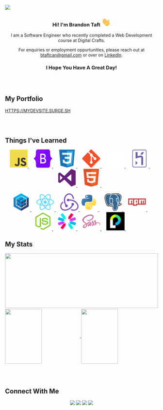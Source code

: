 
[![](https://github.com/BrandonTaft/BrandonTaft/blob/main/clean_banner.gif)](https://www.linkedin.com/in/brandonmtaft//)





<h3 text-decoration:none align='center'> Hi! I'm Brandon Taft <img src="https://github.com/BrandonTaft/BrandonTaft/blob/main/assets/wave.gif" width="30"></h3>
<p align='center'>I am a Software Engineer who recently completed a Web Development course at Digital Crafts.</p>
<p align='center'>For enquiries or employment oppurtunities, please reach out at
  <a href="mailto:btaftcan@gmail.com">btaftcan@gmail.com</a> or over on <a href="https://www.linkedin.com/in/brandonmtaft">LinkedIn</a>.</p>

<h3 align='center'>I Hope You Have A Great Day!</h3>

<br></br>

<h2>My Portfolio</h2>
 <a href="https://mydevsite.surge.sh">HTTPS://MYDEVSITE.SURGE.SH</a>
 
<br></br>

<h2>Things I've Learned </h2>

<div align='center'>
  
  <a href="https://www.linkedin.com/in/brandonmtaft">
  <img  width="60" height="60" src="https://github.com/BrandonTaft/BrandonTaft/blob/main/assets/javascript-original.svg" />
  </a>  &nbsp;&nbsp;&nbsp;
  <a href="https://www.linkedin.com/in/brandonmtaft">
  <img  width="60" height="60" src="https://github.com/BrandonTaft/BrandonTaft/blob/main/assets/bootstrap-original.svg" />
  </a>&nbsp;&nbsp;&nbsp;
  <a href="https://www.linkedin.com/in/brandonmtaft">
  <img  width="60" height="60" src="https://github.com/BrandonTaft/BrandonTaft/blob/main/assets/css3-original.svg" />
  </a>&nbsp;&nbsp;&nbsp;
  <a href="https://www.linkedin.com/in/brandonmtaft">
  <img  width="60"height="60" src="https://github.com/BrandonTaft/BrandonTaft/blob/main/assets/git-original.svg" />
  </a>&nbsp;&nbsp;&nbsp;
  <a href="https://www.linkedin.com/in/brandonmtaft">
  <img  width="60"height="60"src="https://github.com/BrandonTaft/BrandonTaft/blob/main/assets/GitHub-Mark-Light-64px.png" />
  </a>&nbsp;&nbsp;&nbsp;
  <a href="https://www.linkedin.com/in/brandonmtaft">
  <img  width="60" height="60" src="https://github.com/BrandonTaft/BrandonTaft/blob/main/assets/heroku-original.svg" />
  </a>&nbsp;&nbsp;&nbsp;
  <a href="https://www.linkedin.com/in/brandonmtaft">
  <img  width="60" height="60" src="https://github.com/BrandonTaft/BrandonTaft/blob/main/assets/visualstudio-plain.svg"     />
  </a>&nbsp;&nbsp;&nbsp;
  <a href="https://www.linkedin.com/in/brandonmtaft">
  <img  width="60" height="60" src="https://github.com/BrandonTaft/BrandonTaft/blob/main/assets/html5-original.svg"     />
  </a>&nbsp;&nbsp;&nbsp;
  <br></br>
  <a href="https://www.linkedin.com/in/brandonmtaft">
  <img  width="60" height="60" src="https://github.com/BrandonTaft/BrandonTaft/blob/main/assets/sequelize-original.svg"     />
  </a>&nbsp;&nbsp;&nbsp;
  <a href="https://www.linkedin.com/in/brandonmtaft">
  <img  width="60" height="60" src="https://github.com/BrandonTaft/BrandonTaft/blob/main/assets/react-original.svg" />
  </a>&nbsp;&nbsp;&nbsp;
  <a href="https://www.linkedin.com/in/brandonmtaft">
  <img  width="60" height="60" src="https://github.com/BrandonTaft/BrandonTaft/blob/main/assets/redux-original.svg" />
  </a><a href="https://www.linkedin.com/in/brandonmtaft">
  <img  width="60" height="60" src="https://github.com/BrandonTaft/BrandonTaft/blob/main/assets/python-original.svg" />
  </a>&nbsp;&nbsp;&nbsp;
  <a href="https://www.linkedin.com/in/brandonmtaft">
  <img  width="60" height="60" src="https://github.com/BrandonTaft/BrandonTaft/blob/main/assets/postgresql-original.svg"    />
  </a>&nbsp;&nbsp;&nbsp;
  <a href="https://www.linkedin.com/in/brandonmtaft">
  <img  width="60" height="60" src="https://github.com/BrandonTaft/BrandonTaft/blob/main/assets/npm-original-wordmark.svg" />
  </a>&nbsp;&nbsp;&nbsp;
  <a href="https://www.linkedin.com/in/brandonmtaft">
  <img  width="60" height="60" src="https://github.com/BrandonTaft/BrandonTaft/blob/main/assets/nodejs-original.svg" />
  </a>&nbsp;&nbsp;&nbsp;
  <a href="https://www.linkedin.com/in/brandonmtaft">
  <img  width="60" height="60" src="https://github.com/BrandonTaft/BrandonTaft/blob/main/assets/jwtpng.png" />
  </a>&nbsp;&nbsp;&nbsp;
 
  <a href="https://www.linkedin.com/in/brandonmtaft">
  <img  width="60" height="60" src="https://github.com/BrandonTaft/BrandonTaft/blob/main/assets/sass-original.svg" />
  </a>&nbsp;&nbsp;&nbsp;
  <a href="https://www.linkedin.com/in/brandonmtaft">
  <img  width="60" height="60" src="https://github.com/BrandonTaft/BrandonTaft/blob/main/assets/passportjs.png" />
  </a>&nbsp;&nbsp;&nbsp;
  
</div>


<h2>My Stats</h2>
<!--![](https://img.shields.io/badge/<WORD_ON_LEFT>-<WORD_ON_RIGHT>-informational?style=flat&logo=data:image/svg%2bxml;base64,<BASE64_DATA>)-->

<img height="180em" width="100%" src="https://github-readme-stats-eight-theta.vercel.app/api/top-langs/?username=BRANDONTAFT&theme=radical&layout=compact&exclude_lang=java+r" />

<a href="https://github.com/BrandonTaft/FitBook">
  <img width="49%"height="180"align="center" src="https://github-readme-stats.vercel.app/api/pin/?username=BRANDONTAFT&theme=radical&repo=FitBook&title_color=ffffff&text_color=c9cacc&icon_color=2bbc8a&bg_color=1d1f21" />
</a>
<a href="https://github.com/BrandonTaft/Quizwiz">
  <img width="49%"height="180" align="center" src="https://github-readme-stats.vercel.app/api/pin/?username=BRANDONTAFT&repo=Quizwiz&title_color=ffffff&text_color=c9cacc&icon_color=2bbc8a&bg_color=1d1f21" />
  </a>

<br></br>

## Connect With Me

<p align="center">
  <a  href="https://mydevsite.surge.sh"><img height="30" src="https://img.shields.io/badge/-My Portfolio-3423A6?style=flat-square&logo=Google-Chrome&logoColor=white" /></a>
<a  href="https://brandontaft.github.io"><img height="30" src="https://img.shields.io/badge/-brandontaft.github.io-3423A6?style=flat-square&logo=Google-Chrome&logoColor=white" /></a>
<a href="https://www.linkedin.com/in/brandonmtaft"><img height="30" src="https://img.shields.io/badge/-Brandon Taft-0077B5?style=flat-square&logo=Linkedin&logoColor=white"/></a>
<a href="mailto:btaftcan@gmail.com"><img height="30" src="https://img.shields.io/badge/-btaftcan@gmail.com-D14836?style=flat-square&logo=Gmail&logoColor=white"/></a>
</p>



